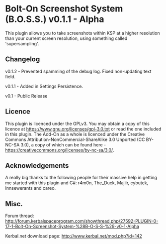 Bolt-On Screenshot System (B.O.S.S.) v0.1.1 - Alpha
==
This plugin allows you to take screenshots within KSP at a higher resolution than your current screen resolution, using something called 'supersampling'. 

Changelog
--
v0.1.2 - Prevented spamming of the debug log. Fixed non-updating text field.

v0.1.1 - Added in Settings Persistence.

v0.1 - Public Release

Licence
--
This plugin is licenced under the GPLv3. You may obtain a copy of this licence at https://www.gnu.org/licenses/gpl-3.0.txt or read the one included in this plugin. The Add-On as a whole is licenced under the Creative Commons Attribution-NonCommercial-ShareAlike 3.0 Unported (CC BY-NC-SA 3.0), a copy of which can be found here - https://creativecommons.org/licenses/by-nc-sa/3.0/. 

Acknowledgements
--
A really big thanks to the following people for their massive help in getting me started with this plugin and C#: r4m0n, The_Duck, Majiir, cybutek, Innsewerants and careo.


Misc.
--
Forum thread: http://forum.kerbalspaceprogram.com/showthread.php/27592-PLUGIN-0-17-1-Bolt-On-Screenshot-System-%28B-O-S-S-%29-v0-1-Alpha

Kerbal.net download page: http://www.kerbal.net/mod.php?id=142

